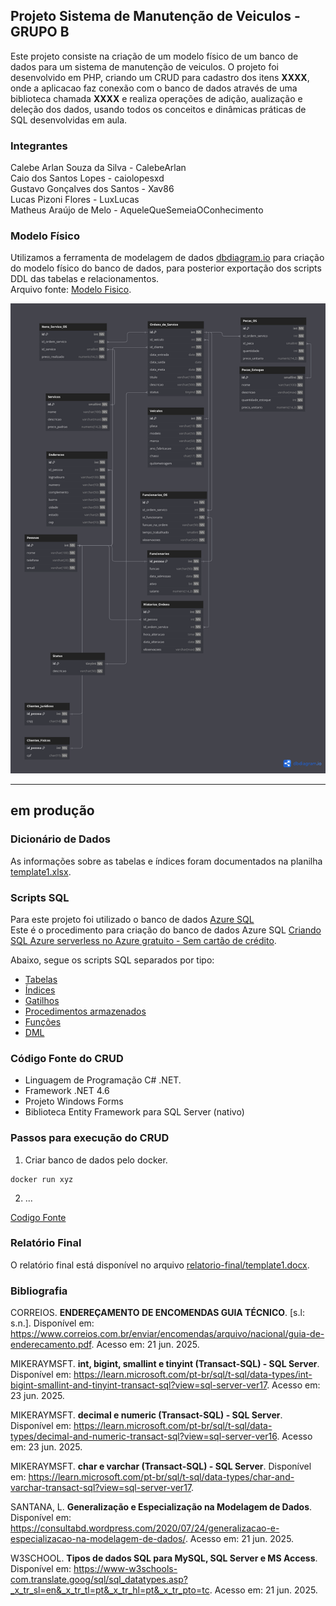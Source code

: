 ## Projeto Sistema de Manutenção de Veiculos - GRUPO B

Este projeto consiste na criação de um modelo físico de um banco de dados para um sistema de manutenção de veiculos.
O projeto foi desenvolvido em PHP, criando um CRUD para cadastro dos itens **XXXX**, onde a aplicacao faz conexão com o banco de dados através de uma biblioteca chamada **XXXX** e realiza operações de adição, aualização e deleção dos dados, usando todos os conceitos e dinâmicas práticas de SQL desenvolvidas em aula.

### Integrantes
Calebe Arlan Souza da Silva - CalebeArlan<br>
Caio dos Santos Lopes - caiolopesxd<br>
Gustavo Gonçalves dos Santos - Xav86<br>
Lucas Pizoni Flores - LuxLucas<br>
Matheus Araújo de Melo - AqueleQueSemeiaOConhecimento


### Modelo Físico
Utilizamos a ferramenta de modelagem de dados [dbdiagram.io](https://dbdiagram.io/) para criação do modelo físico do banco de dados, para posterior exportação dos scripts DDL das tabelas e relacionamentos.<br>
Arquivo fonte: [Modelo Fisico](https://dbdiagram.io/d/683653e36980ade2ebc12adc).<br>

![image](./modelo_fisico/modelo_fisico.png)

---

## em produção
  
### Dicionário de Dados
As informações sobre as tabelas e índices foram documentados na planilha [template1.xlsx](dicionario_dados/template1.xlsx).

### Scripts SQL
Para este projeto foi utilizado o banco de dados [Azure SQL](https://azure.microsoft.com/pt-br/products/azure-sql/database) <br>
Este é o procedimento para criação do banco de dados Azure SQL [Criando SQL Azure serverless no Azure gratuito - Sem cartão de crédito](https://github.com/jlsilva01/sql-azure-satc).

Abaixo, segue os scripts SQL separados por tipo:
+ [Tabelas](scripts/ddl/tabelas)
+ [Índices](scripts/ddl/indices)
+ [Gatilhos](scripts/ddl/gatilhos)
+ [Procedimentos armazenados](scripts/ddl/procedimentos-armazenados)
+ [Funções](scripts/ddl/funcoes)
+ [DML](scripts/dml)

### Código Fonte do CRUD
- Linguagem de Programação C# .NET.<br>
- Framework .NET 4.6
- Projeto Windows Forms
- Biblioteca Entity Framework para SQL Server (nativo)

### Passos para execução do CRUD

1. Criar banco de dados pelo docker.
```
docker run xyz
```
2. ...
   

[Codigo Fonte](crud/)

### Relatório Final
O relatório final está disponível no arquivo [relatorio-final/template1.docx](relatorio/template1.docx).

### Bibliografia

CORREIOS. **ENDEREÇAMENTO DE ENCOMENDAS GUIA TÉCNICO**. [s.l: s.n.]. Disponível em: <https://www.correios.com.br/enviar/encomendas/arquivo/nacional/guia-de-enderecamento.pdf>. Acesso em: 21 jun. 2025.

MIKERAYMSFT. **int, bigint, smallint e tinyint (Transact-SQL) - SQL Server**. Disponível em: <https://learn.microsoft.com/pt-br/sql/t-sql/data-types/int-bigint-smallint-and-tinyint-transact-sql?view=sql-server-ver17>. Acesso em: 23 jun. 2025. 

MIKERAYMSFT. **decimal e numeric (Transact-SQL) - SQL Server**. Disponível em: <https://learn.microsoft.com/pt-br/sql/t-sql/data-types/decimal-and-numeric-transact-sql?view=sql-server-ver16>. Acesso em: 23 jun. 2025. 

MIKERAYMSFT. **char e varchar (Transact-SQL) - SQL Server**. Disponível em: <https://learn.microsoft.com/pt-br/sql/t-sql/data-types/char-and-varchar-transact-sql?view=sql-server-ver17>. 

SANTANA, L. **Generalização e Especialização na Modelagem de Dados**. Disponível em: <https://consultabd.wordpress.com/2020/07/24/generalizacao-e-especializacao-na-modelagem-de-dados/>. Acesso em: 21 jun. 2025. 

W3SCHOOL. **Tipos de dados SQL para MySQL, SQL Server e MS Access**. Disponível em: <https://www-w3schools-com.translate.goog/sql/sql_datatypes.asp?_x_tr_sl=en&_x_tr_tl=pt&_x_tr_hl=pt&_x_tr_pto=tc>. Acesso em: 21 jun. 2025. 
